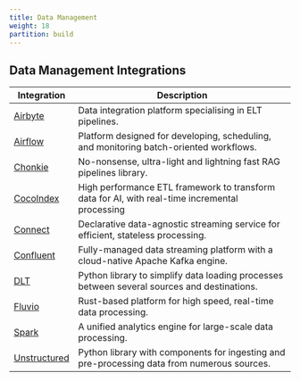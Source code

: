 ```yaml
---
title: Data Management
weight: 18
partition: build
---
```


## Data Management Integrations

| Integration                     | Description                                                                                        |
| ------------------------------- | -------------------------------------------------------------------------------------------------- |
| [Airbyte](/documentation/data-management/airbyte/)           | Data integration platform specialising in ELT pipelines.                                           |
| [Airflow](/documentation/data-management/airflow/)           | Platform designed for developing, scheduling, and monitoring batch-oriented workflows.             |
| [Chonkie](/documentation/data-management/chonkie/)           | No-nonsense, ultra-light and lightning fast RAG pipelines library.                                |
| [CocoIndex](/documentation/data-management/cocoindex/)           | High performance ETL framework to transform data for AI, with real-time incremental processing     |
| [Connect](/documentation/data-management/redpanda/)          | Declarative data-agnostic streaming service for efficient, stateless processing.                   |
| [Confluent](/documentation/data-management/confluent/)       | Fully-managed data streaming platform with a cloud-native Apache Kafka engine.                     |
| [DLT](/documentation/data-management/dlt/)                   | Python library to simplify data loading processes between several sources and destinations.        |
| [Fluvio](/documentation/data-management/fluvio/)             | Rust-based platform for high speed, real-time data processing.                                     |
| [Spark](/documentation/data-management/spark/)               | A unified analytics engine for large-scale data processing.                                        |
| [Unstructured](/documentation/data-management/unstructured/) | Python library with components for ingesting and pre-processing data from numerous sources.        |
